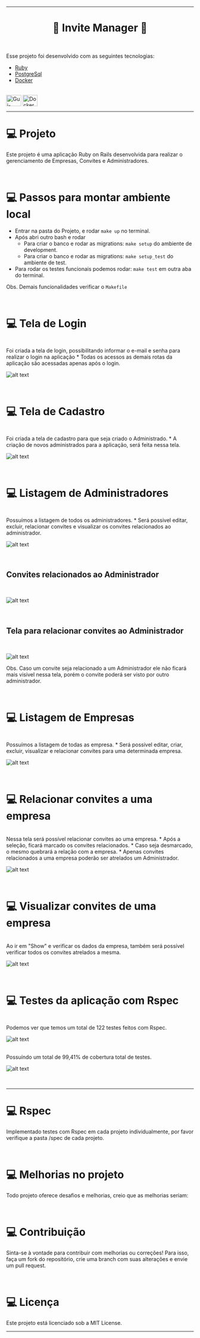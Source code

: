 
---
<h1 align="center">
  🚀 Invite Manager 🚀
</h1>
<br>



Esse projeto foi desenvolvido com as seguintes tecnologias:

- [Ruby](https://www.ruby-lang.org/pt/)
- [PostgreSql](https://www.postgresql.org/)
- [Docker](https://www.docker.com/)

<div style="display: inline_block"><br>
  <img align="center" alt="Gui-Ruby" height="30" width="40" src="https://raw.githubusercontent.com/devicons/devicon/master/icons/ruby/ruby-original.svg">
  <img align="center" alt="Docker" height="30" width="40" src="https://raw.githubusercontent.com/devicons/devicon/master/icons/docker/docker-original.svg">
</div>

-----

# 💻 Projeto

Este projeto é uma aplicação Ruby on Rails desenvolvida para realizar o gerenciamento de Empresas, Convites e Administradores. 

<br>

#  💻 Passos para montar ambiente local
* Entrar na pasta do Projeto, e rodar `make up` no terminal.
* Após abri outro bash e rodar
    * Para criar o banco e rodar as migrations: `make setup` do ambiente de development.
    * Para criar o banco e rodar as migrations: `make setup_test` do ambiente de test. 
* Para rodar os testes funcionais podemos rodar: `make test` em outra aba do terminal.

Obs. Demais funcionalidades verificar o `Makefile` 

<br>

#  💻 Tela de Login

<br>
Foi criada a tela de login, possibilitando informar o e-mail e senha para realizar o login na aplicação
  * Todas os acessos as demais rotas da aplicação são acessadas apenas após o login.
<br>

![alt text](https://github.com/GUIFRE88/invite_manager/blob/main/prints/login.png)

<br>

#  💻 Tela de Cadastro

<br>
Foi criada a tela de cadastro para que seja criado o Administrado.
  * A criação de novos administrados para a aplicação, será feita nessa tela. 
<br>

![alt text](https://github.com/GUIFRE88/invite_manager/blob/main/prints/signup.png)

<br>

#  💻 Listagem de Administradores

<br>
Possuímos a listagem de todos os administradores.
  * Será possivel editar, excluir, relacionar convites e visualizar os convites relacionados ao administrador.
<br>

![alt text](https://github.com/GUIFRE88/invite_manager/blob/main/prints/listadm.png)

<br>

## Convites relacionados ao Administrador

<br>

![alt text](https://github.com/GUIFRE88/invite_manager/blob/main/prints/invites-to-admin.png)

<br>

## Tela para relacionar convites ao Administrador

<br>

![alt text](https://github.com/GUIFRE88/invite_manager/blob/main/prints/relatives-invites-to-admin.png)

Obs. Caso um convite seja relacionado a um Administrador ele não ficará mais visivel nessa tela, porém o convite poderá ser visto por outro administrador.

<br>

#  💻 Listagem de Empresas

<br>
Possuímos a listagem de todas as empresa.
  * Será possivel editar, criar, excluir, visualizar e relacionar convites para uma determinada empresa.
<br>

![alt text](https://github.com/GUIFRE88/invite_manager/blob/main/prints/companies.png)


<br>

#  💻 Relacionar convites a uma empresa

<br>
Nessa tela será possível relacionar convites ao uma empresa.
  * Após a seleção, ficará marcado os convites relacionados.
  * Caso seja desmarcado, o mesmo quebrará a relação com a empresa.
  * Apenas convites relacionados a uma empresa poderão ser atrelados um Administrador. 
<br>

![alt text](https://github.com/GUIFRE88/invite_manager/blob/main/prints/relatives-invites.png)

<br>


#  💻 Visualizar convites de uma empresa

<br>
Ao ir em "Show" e verificar os dados da empresa, também será possível verificar todos os convites atrelados a mesma. 
<br>

![alt text](https://github.com/GUIFRE88/invite_manager/blob/main/prints/showcompanies.png)

<br>



#  💻 Testes da aplicação com Rspec
<br>
Podemos ver que temos um total de 122 testes feitos com Rspec.
<br>

![alt text](https://github.com/GUIFRE88/invite_manager/blob/main/prints/ccoverage1.png)

<br>
Possuíndo um total de 99,41% de cobertura total de testes. 
<br>

![alt text](https://github.com/GUIFRE88/invite_manager/blob/main/prints/coverrage2.png)


<br>

---

# 💻 Rspec
Implementado testes com Rspec em cada projeto individualmente, por favor verifique a pasta /spec de cada projeto.


<br>

#  💻 Melhorias no projeto

Todo projeto oferece desafios e melhorias, creio que as melhorias seriam:


<br>

# 💻 Contribuição
Sinta-se à vontade para contribuir com melhorias ou correções! Para isso, faça um fork do repositório, crie uma branch com suas alterações e envie um pull request.

<br>

# 💻 Licença
Este projeto está licenciado sob a MIT License.


----
